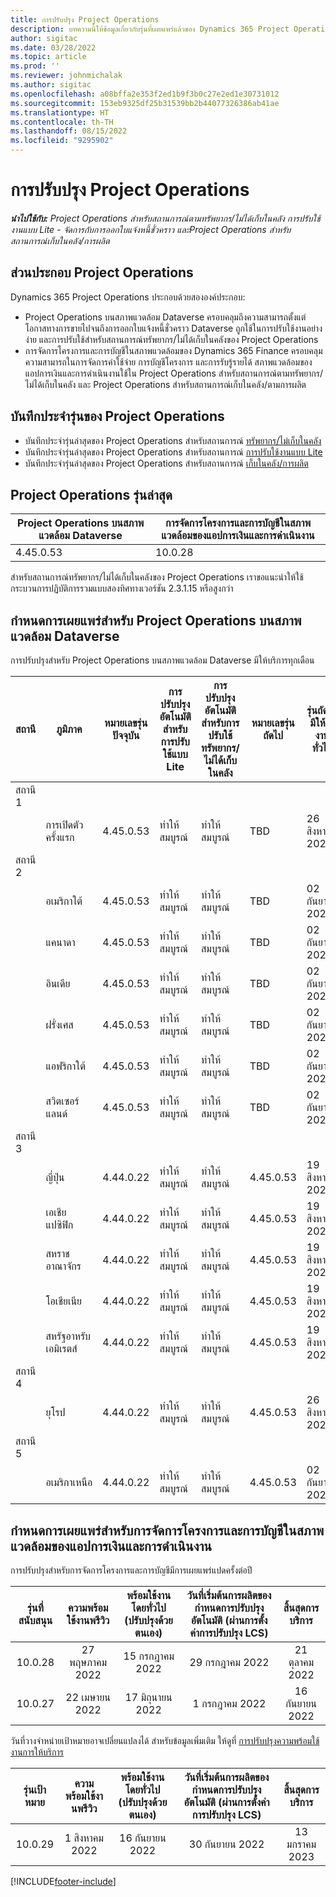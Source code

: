 ```yaml
---
title: การปรับปรุง Project Operations
description: บทความนี้ให้ข้อมูลเกี่ยวกับรุ่นที่เผยแพร่แล้วของ Dynamics 365 Project Operations
author: sigitac
ms.date: 03/28/2022
ms.topic: article
ms.prod: ''
ms.reviewer: johnmichalak
ms.author: sigitac
ms.openlocfilehash: a08bffa2e353f2ed1b9f3b0c27e2ed1e30731012
ms.sourcegitcommit: 153eb9325df25b31539bb2b44077326386ab41ae
ms.translationtype: HT
ms.contentlocale: th-TH
ms.lasthandoff: 08/15/2022
ms.locfileid: "9295902"
---
```

# <a name="project-operations-updates"></a>การปรับปรุง Project Operations

_**นำไปใช้กับ:** Project Operations สำหรับสถานการณ์ตามทรัพยากร/ไม่ได้เก็บในคลัง การปรับใช้งานแบบ Lite - จัดการกับการออกใบแจ้งหนี้ชั่วคราว และProject Operations สำหรับสถานการณ์เก็บในคลัง/การผลิต_



## <a name="project-operations-components"></a>ส่วนประกอบ Project Operations

Dynamics 365 Project Operations ประกอบด้วยสององค์ประกอบ:

- Project Operations บนสภาพแวดล้อม Dataverse ครอบคลุมถึงความสามารถตั้งแต่โอกาสทางการขายไปจนถึงการออกใบแจ้งหนี้ชั่วคราว Dataverse ถูกใช้ในการปรับใช้งานอย่างง่าย และการปรับใช้สำหรับสถานการณ์ทรัพยากร/ไม่ได้เก็บในคลังของ Project Operations
- การจัดการโครงการและการบัญชีในสภาพแวดล้อมของ Dynamics 365 Finance ครอบคลุมความสามารถในการจัดการค่าใช้จ่าย การบัญชีโครงการ และการรับรู้รายได้ สภาพแวดล้อมของแอปการเงินและการดำเนินงานใช้ใน Project Operations สำหรับสถานการณ์ตามทรัพยากร/ไม่ได้เก็บในคลัง และ Project Operations สำหรับสถานการณ์เก็บในคลัง/ตามการผลิต

## <a name="project-operations-release-notes"></a>บันทึกประจำรุ่นของ Project Operations
- บันทึกประจำรุ่นล่าสุดของ Project Operations สำหรับสถานการณ์ [ทรัพยากร/ไม่เก็บในคลัง](whats-new-july-2022-resource-based.md)
- บันทึกประจำรุ่นล่าสุดของ Project Operations สำหรับสถานการณ์ [การปรับใช้งานแบบ Lite](../pro/whats-new/whats-new-july-2022-lite.md)
- บันทึกประจำรุ่นล่าสุดของ Project Operations สำหรับสถานการณ์ [เก็บในคลัง/การผลิต](../prod-pma/whats-new/whats-new-jul-2022-stocked.md)

## <a name="project-operations-latest-version"></a>Project Operations รุ่นล่าสุด

| Project Operations บนสภาพแวดล้อม Dataverse | การจัดการโครงการและการบัญชีในสภาพแวดล้อมของแอปการเงินและการดำเนินงาน | 
| --- | --- |
| 4.45.0.53 | 10.0.28 |

สำหรับสถานการณ์ทรัพยากร/ไม่ได้เก็บในคลังของ Project Operations เราขอแนะนำให้ใช้กระบวนการปฏิบัติการรวมแบบสองทิศทางเวอร์ชัน 2.3.1.15 หรือสูงกว่า

## <a name="release-schedule-for-project-operations-on-dataverse-environment"></a>กำหนดการเผยแพร่สำหรับ Project Operations บนสภาพแวดล้อม Dataverse

การปรับปรุงสำหรับ Project Operations บนสภาพแวดล้อม Dataverse มีให้บริการทุกเดือน 

| สถานี | ภูมิภาค | หมายเลขรุ่นปัจจุบัน | การปรับปรุงอัตโนมัติสำหรับการปรับใช้แบบ Lite | การปรับปรุงอัตโนมัติสำหรับการปรับใช้ทรัพยากร/ไม่ได้เก็บในคลัง | หมายเลขรุ่นถัดไป | รุ่นถัดไปมีให้ใช้งานทั่วไป |
|-----------|-----------------------|-----------------|--------------------|---------------------|---------------------|---------------------|
| สถานี 1 |   &nbsp;              |    &nbsp;       | &nbsp;             |      &nbsp;         |      &nbsp;         |      &nbsp;         |
|   &nbsp;  | การเปิดตัวครั้งแรก         |  4.45.0.53      | ทำให้สมบูรณ์           | ทำให้สมบูรณ์            | TBD                 | 26 สิงหาคม 2022       |
| สถานี 2 |   &nbsp;              |    &nbsp;       | &nbsp;             |      &nbsp;         |      &nbsp;         |      &nbsp;         |
|   &nbsp;  | อเมริกาใต้         |  4.45.0.53      | ทำให้สมบูรณ์           | ทำให้สมบูรณ์            | TBD                 | 02 กันยายน 2022       |
|   &nbsp;  | แคนาดา                |  4.45.0.53      | ทำให้สมบูรณ์           | ทำให้สมบูรณ์            | TBD                 | 02 กันยายน 2022       |
|   &nbsp;  | อินเดีย                 |  4.45.0.53      | ทำให้สมบูรณ์           | ทำให้สมบูรณ์            | TBD                 | 02 กันยายน 2022       |
|   &nbsp;  | ฝรั่งเศส                |  4.45.0.53      | ทำให้สมบูรณ์           | ทำให้สมบูรณ์            | TBD                 | 02 กันยายน 2022       |
|   &nbsp;  | แอฟริกาใต้          |  4.45.0.53      | ทำให้สมบูรณ์           | ทำให้สมบูรณ์            | TBD                 | 02 กันยายน 2022       |
|   &nbsp;  | สวิตเซอร์แลนด์           |  4.45.0.53      | ทำให้สมบูรณ์           | ทำให้สมบูรณ์            | TBD                 | 02 กันยายน 2022       |
| สถานี 3 |      &nbsp;           |     &nbsp;      |     &nbsp;         |      &nbsp;         |      &nbsp;         |      &nbsp;         |
|   &nbsp;  | ญี่ปุ่น                 |  4.44.0.22      | ทำให้สมบูรณ์      | ทำให้สมบูรณ์       | 4.45.0.53                 | 19 สิงหาคม 2022       |
|   &nbsp;  | เอเชียแปซิฟิก          |  4.44.0.22      | ทำให้สมบูรณ์      | ทำให้สมบูรณ์       | 4.45.0.53                 | 19 สิงหาคม 2022       |
|   &nbsp;  | สหราชอาณาจักร         |  4.44.0.22      | ทำให้สมบูรณ์      | ทำให้สมบูรณ์       | 4.45.0.53                 | 19 สิงหาคม 2022       |
|   &nbsp;  | โอเชียเนีย               |  4.44.0.22      | ทำให้สมบูรณ์      | ทำให้สมบูรณ์       | 4.45.0.53                 | 19 สิงหาคม 2022       |
|   &nbsp;  | สหรัฐอาหรับเอมิเรตส์  |  4.44.0.22      | ทำให้สมบูรณ์      | ทำให้สมบูรณ์       | 4.45.0.53                 | 19 สิงหาคม 2022       |
| สถานี 4 |     &nbsp;            |     &nbsp;      |     &nbsp;         |      &nbsp;         |      &nbsp;         |      &nbsp;         |
|   &nbsp;  | ยุโรป                |  4.44.0.22      | ทำให้สมบูรณ์           | ทำให้สมบูรณ์            | 4.45.0.53           | 26 สิงหาคม 2022       |
| สถานี 5 |     &nbsp;            |     &nbsp;      |     &nbsp;         |      &nbsp;         |      &nbsp;         |      &nbsp;         |
|   &nbsp;  | อเมริกาเหนือ         |  4.44.0.22      | ทำให้สมบูรณ์           | ทำให้สมบูรณ์            | 4.45.0.53           | 02 กันยายน 2022       |

## <a name="release-schedule-for-project-management-and-accounting-in-the-finance-and-operations-apps-environment"></a>กำหนดการเผยแพร่สำหรับการจัดการโครงการและการบัญชีในสภาพแวดล้อมของแอปการเงินและการดำเนินงาน

การปรับปรุงสำหรับการจัดการโครงการและการบัญชีมีการเผยแพร่แปดครั้งต่อปี

|รุ่นที่สนับสนุน| ความพร้อมใช้งานพรีวิว | พร้อมใช้งานโดยทั่วไป (ปรับปรุงด้วยตนเอง) | วันที่เริ่มต้นการผลิตของกำหนดการปรับปรุงอัตโนมัติ (ผ่านการตั้งค่าการปรับปรุง LCS) |   สิ้นสุดการบริการ   |
|:---------------:|:---------------------------:|:---------------------------------:|:--------------------------------------------------------------------:|:------------------:|
|     10.0.28     |      27 พฤษภาคม 2022           |        15 กรกฎาคม 2022              |                          29 กรกฎาคม 2022                               | 21 ตุลาคม 2022   |
|     10.0.27     |      22 เมษายน 2022         |        17 มิถุนายน 2022              |                          1 กรกฎาคม 2022                                | 16 กันยายน 2022 |

วันที่วางจำหน่ายเป้าหมายอาจเปลี่ยนแปลงได้ สำหรับข้อมูลเพิ่มเติม ให้ดูที่ [การปรับปรุงความพร้อมใช้งานการให้บริการ](/dynamics365/fin-ops-core/fin-ops/get-started/public-preview-releases?toc=%2fdynamics365%2ffinance%2ftoc.json)

|รุ่นเป้าหมาย | ความพร้อมใช้งานพรีวิว | พร้อมใช้งานโดยทั่วไป (ปรับปรุงด้วยตนเอง) | วันที่เริ่มต้นการผลิตของกำหนดการปรับปรุงอัตโนมัติ (ผ่านการตั้งค่าการปรับปรุง LCS) |   สิ้นสุดการบริการ   |
|:---------------:|:---------------------------:|:---------------------------------:|:--------------------------------------------------------------------:|:------------------:|
|     10.0.29     |      1 สิงหาคม 2022         |       16 กันยายน 2022          |                        30 กันยายน 2022                            | 13 มกราคม 2023   |

[!INCLUDE[footer-include](../includes/footer-banner.md)]
